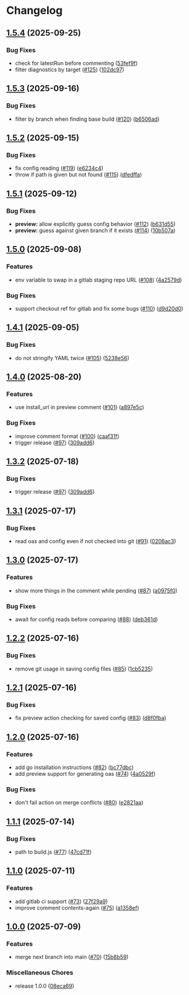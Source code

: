 # Changelog

## [1.5.4](https://github.com/stainless-api/upload-openapi-spec-action/compare/v1.5.3...v1.5.4) (2025-09-25)


### Bug Fixes

* check for latestRun before commenting ([53fef9f](https://github.com/stainless-api/upload-openapi-spec-action/commit/53fef9f3286760d15a66407789430ee6d63e94a4))
* filter diagnostics by target ([#125](https://github.com/stainless-api/upload-openapi-spec-action/issues/125)) ([102dc97](https://github.com/stainless-api/upload-openapi-spec-action/commit/102dc971cb22d692f134a4bc76319bb72b1ff7a5))

## [1.5.3](https://github.com/stainless-api/upload-openapi-spec-action/compare/v1.5.2...v1.5.3) (2025-09-16)


### Bug Fixes

* filter by branch when finding base build ([#120](https://github.com/stainless-api/upload-openapi-spec-action/issues/120)) ([b6506ad](https://github.com/stainless-api/upload-openapi-spec-action/commit/b6506adb5cb09b7fcb9e5427592fd1a7ba773e33))

## [1.5.2](https://github.com/stainless-api/upload-openapi-spec-action/compare/v1.5.1...v1.5.2) (2025-09-15)


### Bug Fixes

* fix config reading ([#119](https://github.com/stainless-api/upload-openapi-spec-action/issues/119)) ([e6234c4](https://github.com/stainless-api/upload-openapi-spec-action/commit/e6234c480691ebfd534a490249aa74d3009bd3bb))
* throw if path is given but not found ([#115](https://github.com/stainless-api/upload-openapi-spec-action/issues/115)) ([dfedffa](https://github.com/stainless-api/upload-openapi-spec-action/commit/dfedffaec97d7317ad1f2af53ae83f97c3a113dd))

## [1.5.1](https://github.com/stainless-api/upload-openapi-spec-action/compare/v1.5.0...v1.5.1) (2025-09-12)


### Bug Fixes

* **preview:** allow explicitly guess config behavior  ([#112](https://github.com/stainless-api/upload-openapi-spec-action/issues/112)) ([b631d55](https://github.com/stainless-api/upload-openapi-spec-action/commit/b631d55463f3dcecc5a43a66f8404cb409d60deb))
* **preview:** guess against given branch if it exists ([#114](https://github.com/stainless-api/upload-openapi-spec-action/issues/114)) ([10b507a](https://github.com/stainless-api/upload-openapi-spec-action/commit/10b507ae30d9ca060870fa236b790b5fde90c345))

## [1.5.0](https://github.com/stainless-api/upload-openapi-spec-action/compare/v1.4.1...v1.5.0) (2025-09-08)


### Features

* env variable to swap in a gitlab staging repo URL ([#108](https://github.com/stainless-api/upload-openapi-spec-action/issues/108)) ([4a2579d](https://github.com/stainless-api/upload-openapi-spec-action/commit/4a2579d2993503bba9a1d8c7fe1264e23c483269))


### Bug Fixes

* support checkout ref for gitlab and fix some bugs ([#110](https://github.com/stainless-api/upload-openapi-spec-action/issues/110)) ([d9d20d0](https://github.com/stainless-api/upload-openapi-spec-action/commit/d9d20d05de458020b8987d899b5bbfeb2f39ffac))

## [1.4.1](https://github.com/stainless-api/upload-openapi-spec-action/compare/v1.4.0...v1.4.1) (2025-09-05)


### Bug Fixes

* do not stringify YAML twice ([#105](https://github.com/stainless-api/upload-openapi-spec-action/issues/105)) ([5238e56](https://github.com/stainless-api/upload-openapi-spec-action/commit/5238e564a822898f088c84611f6b075f13977b55))

## [1.4.0](https://github.com/stainless-api/upload-openapi-spec-action/compare/v1.3.2...v1.4.0) (2025-08-20)


### Features

* use install_url in preview comment  ([#101](https://github.com/stainless-api/upload-openapi-spec-action/issues/101)) ([a897e5c](https://github.com/stainless-api/upload-openapi-spec-action/commit/a897e5cd5229d563f47403800a7e368cf18cd428))


### Bug Fixes

* improve comment format ([#100](https://github.com/stainless-api/upload-openapi-spec-action/issues/100)) ([caaf31f](https://github.com/stainless-api/upload-openapi-spec-action/commit/caaf31fca3ed970e0a2d80b8f0242d4e1feb6a2c))
* trigger release ([#97](https://github.com/stainless-api/upload-openapi-spec-action/issues/97)) ([309add6](https://github.com/stainless-api/upload-openapi-spec-action/commit/309add646574e0ceef714e937ce7c9f496cd18f2))

## [1.3.2](https://github.com/stainless-api/upload-openapi-spec-action/compare/v1.3.1...v1.3.2) (2025-07-18)


### Bug Fixes

* trigger release ([#97](https://github.com/stainless-api/upload-openapi-spec-action/issues/97)) ([309add6](https://github.com/stainless-api/upload-openapi-spec-action/commit/309add646574e0ceef714e937ce7c9f496cd18f2))

## [1.3.1](https://github.com/stainless-api/upload-openapi-spec-action/compare/v1.3.0...v1.3.1) (2025-07-17)


### Bug Fixes

* read oas and config even if not checked into git ([#91](https://github.com/stainless-api/upload-openapi-spec-action/issues/91)) ([0206ac3](https://github.com/stainless-api/upload-openapi-spec-action/commit/0206ac303878206499d68f55109377c8723e9ae4))

## [1.3.0](https://github.com/stainless-api/upload-openapi-spec-action/compare/v1.2.2...v1.3.0) (2025-07-17)


### Features

* show more things in the comment while pending  ([#87](https://github.com/stainless-api/upload-openapi-spec-action/issues/87)) ([a0975f0](https://github.com/stainless-api/upload-openapi-spec-action/commit/a0975f0883327437a0dc469d1fd8369af459c998))


### Bug Fixes

* await for config reads before comparing ([#88](https://github.com/stainless-api/upload-openapi-spec-action/issues/88)) ([deb361d](https://github.com/stainless-api/upload-openapi-spec-action/commit/deb361d06abef732d0305c225d7ae76ce2f09d1f))

## [1.2.2](https://github.com/stainless-api/upload-openapi-spec-action/compare/v1.2.1...v1.2.2) (2025-07-16)


### Bug Fixes

* remove git usage in saving config files ([#85](https://github.com/stainless-api/upload-openapi-spec-action/issues/85)) ([1cb5235](https://github.com/stainless-api/upload-openapi-spec-action/commit/1cb5235b1cdbada0b00f3ee281c6224d04b64f2c))

## [1.2.1](https://github.com/stainless-api/upload-openapi-spec-action/compare/v1.2.0...v1.2.1) (2025-07-16)


### Bug Fixes

* fix preview action checking for saved config ([#83](https://github.com/stainless-api/upload-openapi-spec-action/issues/83)) ([d8f0fba](https://github.com/stainless-api/upload-openapi-spec-action/commit/d8f0fbaa30e35d21b7f43d4aa592a796b1a962e5))

## [1.2.0](https://github.com/stainless-api/upload-openapi-spec-action/compare/v1.1.1...v1.2.0) (2025-07-16)


### Features

* add go installation instructions ([#82](https://github.com/stainless-api/upload-openapi-spec-action/issues/82)) ([bc77dbc](https://github.com/stainless-api/upload-openapi-spec-action/commit/bc77dbca81711b91e93bc1520d9a452445220809))
* add preview support for generating oas ([#74](https://github.com/stainless-api/upload-openapi-spec-action/issues/74)) ([4a0529f](https://github.com/stainless-api/upload-openapi-spec-action/commit/4a0529ff71b96dcbd74c766a7ee938d618c53c4e))


### Bug Fixes

* don't fail action on merge conflicts ([#80](https://github.com/stainless-api/upload-openapi-spec-action/issues/80)) ([e2821aa](https://github.com/stainless-api/upload-openapi-spec-action/commit/e2821aa4c01149a9d2c36933eeb6f648c0b69808))

## [1.1.1](https://github.com/stainless-api/upload-openapi-spec-action/compare/v1.1.0...v1.1.1) (2025-07-14)


### Bug Fixes

* path to build.js ([#77](https://github.com/stainless-api/upload-openapi-spec-action/issues/77)) ([47cd71f](https://github.com/stainless-api/upload-openapi-spec-action/commit/47cd71fd770c17022e308e989679d4c146a6b9b8))

## [1.1.0](https://github.com/stainless-api/upload-openapi-spec-action/compare/v1.0.0...v1.1.0) (2025-07-11)


### Features

* add gitlab ci support ([#73](https://github.com/stainless-api/upload-openapi-spec-action/issues/73)) ([27f29a9](https://github.com/stainless-api/upload-openapi-spec-action/commit/27f29a9cf3ed65668e083cfffbc82f552b41a1aa))
* improve comment contents-again ([#75](https://github.com/stainless-api/upload-openapi-spec-action/issues/75)) ([a1358ef](https://github.com/stainless-api/upload-openapi-spec-action/commit/a1358efebc0bf7b362f99615d1934cfa4148ff05))

## [1.0.0](https://github.com/stainless-api/upload-openapi-spec-action/compare/v0.5.0...v1.0.0) (2025-07-09)


### Features

* merge next branch into main ([#70](https://github.com/stainless-api/upload-openapi-spec-action/issues/70)) ([15b8b59](https://github.com/stainless-api/upload-openapi-spec-action/commit/15b8b599f60239a1bcf794439809b8a2d8c9112b))


### Miscellaneous Chores

* release 1.0.0 ([08eca69](https://github.com/stainless-api/upload-openapi-spec-action/commit/08eca690723370252b0e68ffcf6387bdda803c01))
